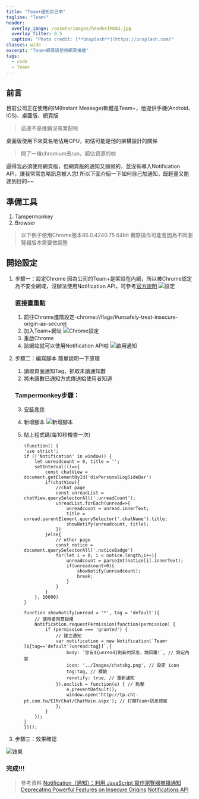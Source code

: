 ```yaml
---
title: "Team+通知自己來"
tagline: "Team+"
header:
  overlay_image: /assets/images/headerIMG01.jpg
  overlay_filter: 0.5
  caption: "Photo credit: [**Unsplash**](https://unsplash.com)"
classes: wide
excerpt: "Team+網頁版使用網頁推播"
tags:
  - code
  - Team+
---
```


## 前言
目前公司正在使用的IM(Instant Message)軟體是Team+，他提供手機(Android、IOS)、桌面版、網頁版
> 這邊不是推銷沒有業配啦

桌面版使用下來莫名地佔用CPU，初估可能是他的架構設計的關係
> 開了一堆chromium去run，超佔資源的啦

逼得我必須使用網頁版，但網頁版的通知又弱弱的，並沒有導入Notification API，讓我常常忽略訊息被人念!
所以下面介紹一下如何自己加通知，既輕量又能達到目的~~


## 準備工具
1. Tampermonkey
2. Browser
> 以下例子使用Chrome版本86.0.4240.75 64bit
> 實際操作可能會因為不同瀏覽器版本需要做調整

## 開始設定
1. 步驟一：設定Chrome
因為公司的Team+是架設在內網，所以被Chrome認定為不安全網域，沒辦法使用Notification API，可參考[官方說明](https://sites.google.com/a/chromium.org/dev/Home/chromium-security/deprecating-powerful-features-on-insecure-origins)
![設定](https://i.imgur.com/GCAVSkG.png)
	### 直接畫重點
   1. 前往Chrome進階設定-chrome://flags/#unsafely-treat-insecure-origin-as-secure)
   2. 加入Team+網址
		![Chrome設定](https://i.imgur.com/kLUhFLg.png)
	3. 重啟Chrome
	4. 該網站就可以使用Notification API啦
![啟用通知](https://i.imgur.com/zzjJ5PG.png)

2. 步驟二：編寫腳本
	簡單說明一下原理
	1. 讀取頁面通知Tag，抓取未讀通知數
	2. 將未讀數已通知方式傳送給使用者知道
	
	### Tampermonkey步驟：
	3. [安裝套件](https://chrome.google.com/webstore/detail/tampermonkey/dhdgffkkebhmkfjojejmpbldmpobfkfo?hl=zh-TW)
	
	4. 新增腳本
	![新增腳本](https://i.imgur.com/STbLQiI.png)
	5.  貼上程式碼(每10秒檢查一次)
	 
			(function() {
		    'use strict';
		    if (('Notification' in window)) {
		        let unreadcount = 0, title = '';
		        setInterval(()=>{
		            const chatView = document.getElementById('divPersonalLogSideBar')
		            if(chatView){
		                //chat page
		                const unreadList = chatView.querySelectorAll('.unreadCount');
		                unreadList.forEach(unread=>{
		                    unreadcount = unread.innerText;
		                    title = unread.parentElement.querySelector('.chatName').title;
		                    showNotify(unreadcount, title);
		                })
		            }else{
		                // other page
		                const notice = document.querySelectorAll('.noticeBadge')
		                for(let i = 0; i < notice.length;i++){
		                    unreadcount = parseInt(notice[i].innerText);
		                    if(unreadcount>0){
		                        showNotify(unreadcount);
		                        break;
		                    }
		                }
		            }
		        }, 10000)
		    }

		    function showNotify(unread = '*', tag = 'default'){
		        // 使用者同意授權
		        Notification.requestPermission(function(permission) {
		            if (permission === 'granted') {
		                // 建立通知
		                var notification = new Notification(`Team+[${tag=='default'?unread:tag}]`,{
		                    body: `您有${unread}則新的訊息，請回覆!`, // 設定內容
		                    icon: '../Images/chatsbg.png', // 設定 icon
		                    tag:tag, // 標籤
		                    renotify: true, // 重新通知
		                }).onclick = function(e) { // 點擊
		                    e.preventDefault();
		                    window.open('http://tp.cht-pt.com.tw/EIM/Chat/ChatMain.aspx'); // 打開Team+訊息視窗
		                };
		            }
		        });
		    }
			})();
			
3. 步驟三：效果確認


![效果](https://i.imgur.com/jYIkHhP.png)

### 完成!!!


> 參考資料
> [Notification（通知）：利用 JavaScript 實作瀏覽器推播通知](https://cythilya.github.io/2017/07/09/notification/#comment-3670533584)
> [Deprecating Powerful Features on Insecure Origins](https://sites.google.com/a/chromium.org/dev/Home/chromium-security/deprecating-powerful-features-on-insecure-origins)
>[Notifications API](https://notifications.spec.whatwg.org/)
<!--stackedit_data:
eyJoaXN0b3J5IjpbNzQzMTQwMDQ3LC0xNjY4MTY1Nzc2LC0xNz
E2MDc4OTQwXX0=
-->